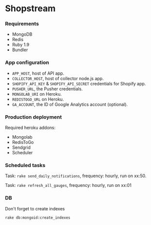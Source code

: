 # Shopstream

### Requirements

* MongoDB
* Redis
* Ruby 1.9
* Bundler

### App configuration

* `APP_HOST`, host of API app.
* `COLLECTOR_HOST`, host of collector node.js app.
* `SHOPIFY_API_KEY` & `SHOPIFY_API_SECRET` credentials for Shopify app.
* `PUSHER_URL`, the Pusher credentials.
* `MONGOLAB_URI` on Heroku.
* `REDISTOGO_URL` on Heroku.
* `GA_ACCOUNT`, the ID of Google Analytics account (optional).

### Production deployment

Required heroku addons:

* Mongolab
* RedisToGo
* Sendgrid
* Scheduler

### Scheduled tasks

Task: `rake send_daily_notifications`, frequency: hourly, run on xx:50.

Task: `rake refresh_all_gauges`, frequency: hourly, run on xx:01

### DB

Don't forget to create indexes

    rake db:mongoid:create_indexes
